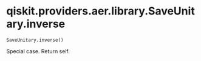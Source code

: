 # qiskit.providers.aer.library.SaveUnitary.inverse

`SaveUnitary.inverse()`

Special case. Return self.
